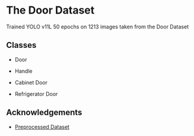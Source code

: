 
# The Door Dataset

Trained YOLO v11L 50 epochs on 1213 images taken from the Door Dataset


## Classes

- Door

- Handle

- Cabinet Door

- Refrigerator Door


## Acknowledgements

 - [Preprocessed Dataset](https://github.com/MiguelARD/DoorDetect-Dataset)


